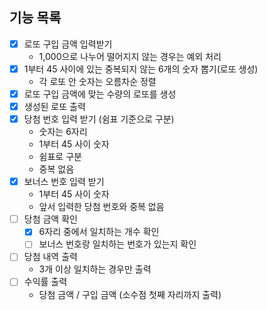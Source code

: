## 기능  목록
- [x] 로또 구입 금액 입력받기
    - 1,000으로 나누어 떨어지지 않는 경우는 예외 처리 
- [x] 1부터 45 사이에 있는 중복되지 않는 6개의 숫자 뽑기(로또 생성)
  - 각 로또 안 숫자는 오름차순 정렬
- [x] 로또 구입 금액에 맞는 수량의 로또를 생성
- [x] 생성된 로또 출력
- [x] 당첨 번호 입력 받기 (쉼표 기준으로 구분)
    - 숫자는 6자리
    - 1부터 45 사이 숫자
    - 쉼표로 구분
    - 중복 없음
- [x] 보너스 번호 입력 받기
    - 1부터 45 사이 숫자
    - 앞서 입력한 당첨 번호와 중복 없음
- [ ] 당첨 금액 확인
  - [x] 6자리 중에서 일치하는 개수 확인
  - [ ] 보너스 번호랑 일치하는 번호가 있는지 확인
- [ ] 당첨 내역 출력
    - 3개 이상 일치하는 경우만 출력
- [ ] 수익률 출력
    - 당첨 금액 / 구입 금액 (소수점 첫째 자리까지 출력)
